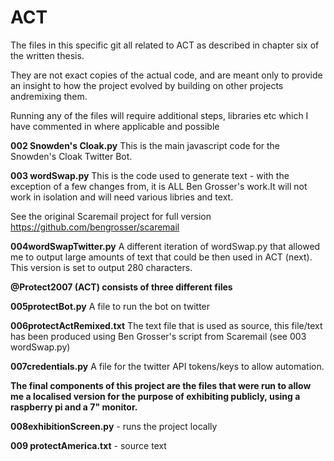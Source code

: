 # ACT

The files in this specific git all related to ACT as described in chapter six of the written thesis. 

They are not exact copies of the actual code, and are meant only to provide an insight to how the project evolved by building on other projects andremixing them.

Running any of the files will require additional steps, libraries etc which I have commented in where applicable and possible 

**002 Snowden's Cloak.py** 
This is the main javascript code for the Snowden's Cloak Twitter Bot. 

**003 wordSwap.py** 
This is the code used to generate text - with the exception of a few changes from, it is ALL Ben Grosser's work.It will not work in isolation and will need various libries and text.

See the original Scaremail project for full version https://github.com/bengrosser/scaremail

**004wordSwapTwitter.py**
A different iteration of wordSwap.py that allowed me to output large amounts of text that could be then used in ACT (next). This version is set to output 280 characters.

**@Protect2007 (ACT) consists of three different files** 

**005protectBot.py**
A file to run the bot on twitter  

**006protectActRemixed.txt**
The text file that is used as source, this file/text has been produced using Ben Grosser's script from Scaremail (see 003 wordSwap.py)  

**007credentials.py**
A file for the twitter API tokens/keys to allow automation. 

**The final components of this project are the files that were run to allow me a localised version for the purpose of exhibiting publicly, using a raspberry pi and a 7" monitor.** 

**008exhibitionScreen.py** - runs the project locally 

**009 protectAmerica.txt** - source text  
 

